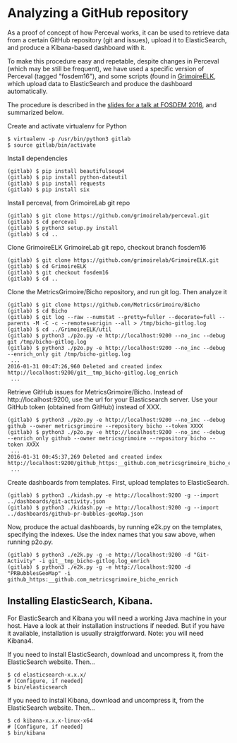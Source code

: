 # Analyzing a GitHub repository

As a proof of concept of how Perceval works, it can be used to retrieve data from a certain GitHub repository (git and issues), upload it to ElasticSearch, and produce a Kibana-based dashboard with it.

To make this procedure easy and repetable, despite changes in Perceval (which may be still be frequent), we have used a specific version of Perceval (tagged "fosdem16"), and some scripts (found in [GrimoireELK](http://github.com/grimoirelab/GrimoireELK), which upload data to ElasticSearch and produce the dashboard automatically.

The procedure is described in the [slides for a talk at FOSDEM 2016](https://speakerdeck.com/jgbarah/learning-about-software-development-with-kibana-dashboards), and summarized below.

Create and activate virtualenv for Python

```
$ virtualenv -p /usr/bin/python3 gitlab
$ source gitlab/bin/activate
```

Install dependencies

```
(gitlab) $ pip install beautifulsoup4
(gitlab) $ pip install python-dateutil
(gitlab) $ pip install requests
(gitlab) $ pip install six
```

Install perceval, from GrimoireLab git repo

```
(gitlab) $ git clone https://github.com/grimoirelab/perceval.git
(gitlab) $ cd perceval
(gitlab) $ python3 setup.py install
(gitlab) $ cd ..
```

Clone GrimoireELK GrimoireLab git repo, checkout branch fosdem16

```
(gitlab) $ git clone https://github.com/grimoirelab/GrimoireELK.git
(gitlab) $ cd GrimoireELK
(gitlab) $ git checkout fosdem16
(gitlab) $ cd ..
```

Clone the MetricsGrimoire/Bicho repository, and run git log. Then analyze it

```
(gitlab) $ git clone https://github.com/MetricsGrimoire/Bicho
(gitlab) $ cd Bicho
(gitlab) $ git log --raw --numstat --pretty=fuller --decorate=full --parents -M -C -c --remotes=origin --all > /tmp/bicho-gitlog.log
(gitlab) $ cd ../GrimoireELK/util
(gitlab) $ python3 ./p2o.py -e http://localhost:9200 --no_inc --debug git /tmp/bicho-gitlog.log
(gitlab) $ python3 ./p2o.py -e http://localhost:9200 --no_inc --debug --enrich_only git /tmp/bicho-gitlog.log
 ...
2016-01-31 00:47:26,960 Deleted and created index http://localhost:9200/git__tmp_bicho-gitlog.log_enrich
 ...
```

Retrieve GitHub issues for MetricsGrimoire/Bicho. Instead of http://localhost:9200, use the url for your Elasticsearch server. Use your GitHub token (obtained from GitHub) instead of XXX.

```
(gitlab) $ python3 ./p2o.py -e http://localhost:9200 --no_inc --debug github --owner metricsgrimoire --repository bicho --token XXXX
(gitlab) $ python3 ./p2o.py -e http://localhost:9200 --no_inc --debug --enrich_only github --owner metricsgrimoire --repository bicho --token XXXX
 ...
2016-01-31 00:45:37,269 Deleted and created index http://localhost:9200/github_https:__github.com_metricsgrimoire_bicho_enrich
 ...
```

Create dashboards from templates. First, upload templates to ElasticSearch.

```
(gitlab) $ python3 ./kidash.py -e http://localhost:9200 -g --import ../dashboards/git-activity.json
(gitlab) $ python3 ./kidash.py -e http://localhost:9200 -g --import ../dashboards/github-pr-bubbles-geoMap.json
```

Now, produce the actual dashboards, by running e2k.py on the templates, specifying the indexes. Use the index names that you saw above, when running p2o.py.

```
(gitlab) $ python3 ./e2k.py -g -e http://localhost:9200 -d "Git-Activity" -i git__tmp_bicho-gitlog.log_enrich
(gitlab) $ python3 ./e2k.py -g -e http://localhost:9200 -d "PRBubblesGeoMap" -i github_https:__github.com_metricsgrimoire_bicho_enrich
```

## Installing ElasticSearch, Kibana.

For ElasticSearch and Kibana you will need a working Java machine in your host. Have a look at their installation instructions if needed. But if you have it available, installation is usually straigtforward. Note: you will need Kibana4.

If you need to install ElasticSearch, download and uncompress it, from the ElasticSearch website. Then...

```
$ cd elasticsearch-x.x.x/
# [Configure, if needed]
$ bin/elasticsearch
```

If you need to install Kibana, download and uncompress it, from the ElasticSearch website. Then...

```
$ cd kibana-x.x.x-linux-x64
# [Configure, if needed]
$ bin/kibana
```
